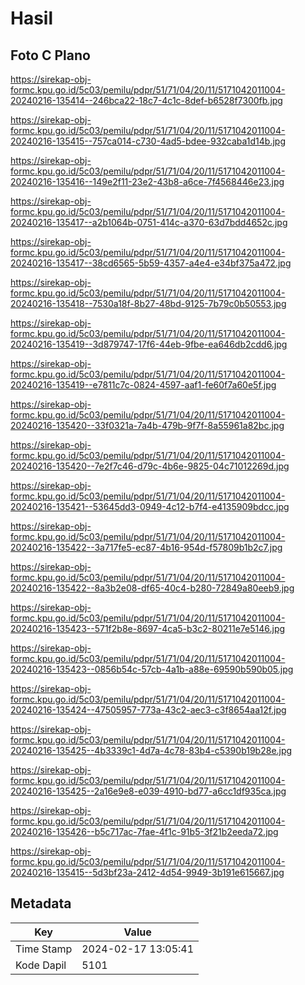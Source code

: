 # Hasil

## Foto C Plano

https://sirekap-obj-formc.kpu.go.id/5c03/pemilu/pdpr/51/71/04/20/11/5171042011004-20240216-135414--246bca22-18c7-4c1c-8def-b6528f7300fb.jpg

https://sirekap-obj-formc.kpu.go.id/5c03/pemilu/pdpr/51/71/04/20/11/5171042011004-20240216-135415--757ca014-c730-4ad5-bdee-932caba1d14b.jpg

https://sirekap-obj-formc.kpu.go.id/5c03/pemilu/pdpr/51/71/04/20/11/5171042011004-20240216-135416--149e2f11-23e2-43b8-a6ce-7f4568446e23.jpg

https://sirekap-obj-formc.kpu.go.id/5c03/pemilu/pdpr/51/71/04/20/11/5171042011004-20240216-135417--a2b1064b-0751-414c-a370-63d7bdd4652c.jpg

https://sirekap-obj-formc.kpu.go.id/5c03/pemilu/pdpr/51/71/04/20/11/5171042011004-20240216-135417--38cd6565-5b59-4357-a4e4-e34bf375a472.jpg

https://sirekap-obj-formc.kpu.go.id/5c03/pemilu/pdpr/51/71/04/20/11/5171042011004-20240216-135418--7530a18f-8b27-48bd-9125-7b79c0b50553.jpg

https://sirekap-obj-formc.kpu.go.id/5c03/pemilu/pdpr/51/71/04/20/11/5171042011004-20240216-135419--3d879747-17f6-44eb-9fbe-ea646db2cdd6.jpg

https://sirekap-obj-formc.kpu.go.id/5c03/pemilu/pdpr/51/71/04/20/11/5171042011004-20240216-135419--e7811c7c-0824-4597-aaf1-fe60f7a60e5f.jpg

https://sirekap-obj-formc.kpu.go.id/5c03/pemilu/pdpr/51/71/04/20/11/5171042011004-20240216-135420--33f0321a-7a4b-479b-9f7f-8a55961a82bc.jpg

https://sirekap-obj-formc.kpu.go.id/5c03/pemilu/pdpr/51/71/04/20/11/5171042011004-20240216-135420--7e2f7c46-d79c-4b6e-9825-04c71012269d.jpg

https://sirekap-obj-formc.kpu.go.id/5c03/pemilu/pdpr/51/71/04/20/11/5171042011004-20240216-135421--53645dd3-0949-4c12-b7f4-e4135909bdcc.jpg

https://sirekap-obj-formc.kpu.go.id/5c03/pemilu/pdpr/51/71/04/20/11/5171042011004-20240216-135422--3a717fe5-ec87-4b16-954d-f57809b1b2c7.jpg

https://sirekap-obj-formc.kpu.go.id/5c03/pemilu/pdpr/51/71/04/20/11/5171042011004-20240216-135422--8a3b2e08-df65-40c4-b280-72849a80eeb9.jpg

https://sirekap-obj-formc.kpu.go.id/5c03/pemilu/pdpr/51/71/04/20/11/5171042011004-20240216-135423--571f2b8e-8697-4ca5-b3c2-80211e7e5146.jpg

https://sirekap-obj-formc.kpu.go.id/5c03/pemilu/pdpr/51/71/04/20/11/5171042011004-20240216-135423--0856b54c-57cb-4a1b-a88e-69590b590b05.jpg

https://sirekap-obj-formc.kpu.go.id/5c03/pemilu/pdpr/51/71/04/20/11/5171042011004-20240216-135424--47505957-773a-43c2-aec3-c3f8654aa12f.jpg

https://sirekap-obj-formc.kpu.go.id/5c03/pemilu/pdpr/51/71/04/20/11/5171042011004-20240216-135425--4b3339c1-4d7a-4c78-83b4-c5390b19b28e.jpg

https://sirekap-obj-formc.kpu.go.id/5c03/pemilu/pdpr/51/71/04/20/11/5171042011004-20240216-135425--2a16e9e8-e039-4910-bd77-a6cc1df935ca.jpg

https://sirekap-obj-formc.kpu.go.id/5c03/pemilu/pdpr/51/71/04/20/11/5171042011004-20240216-135426--b5c717ac-7fae-4f1c-91b5-3f21b2eeda72.jpg

https://sirekap-obj-formc.kpu.go.id/5c03/pemilu/pdpr/51/71/04/20/11/5171042011004-20240216-135415--5d3bf23a-2412-4d54-9949-3b191e615667.jpg


## Metadata

| Key        | Value               |
| ---------- | ------------------- |
| Time Stamp | 2024-02-17 13:05:41 |
| Kode Dapil | 5101                |



